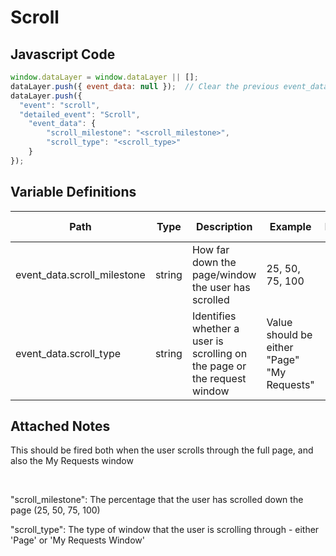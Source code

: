 # Scroll

### 

## Javascript Code
```js
window.dataLayer = window.dataLayer || [];
dataLayer.push({ event_data: null });  // Clear the previous event_data object.
dataLayer.push({
  "event": "scroll",
  "detailed_event": "Scroll",
    "event_data": {
        "scroll_milestone": "<scroll_milestone>",
        "scroll_type": "<scroll_type>"
    }
});
```

## Variable Definitions

|Path|Type|Description|Example|Pattern|Min Length|Max Length|Minimum|Maximum|Multiple Of|
| --- | --- | --- | --- | --- | --- | --- | --- | --- | --- |
|event_data.scroll_milestone|string|How far down the page\/window the user has scrolled|25, 50, 75, 100|||||||
|event_data.scroll_type|string|Identifies whether a user is scrolling on the page or the request window|Value should be either "Page" "My Requests"|||||||

## Attached Notes

<p>This should be fired both when the user scrolls through the full page, and also the My Requests window&nbsp;</p>
<p>&nbsp;</p>
<p><span class="hljs-string">"scroll_milestone"</span>: The percentage that the user has scrolled down the page (25, 50, 75, 100)</p>
<p><span class="hljs-string">"scroll_type"</span>: The type of window that the user is scrolling through - either 'Page' or 'My Requests Window'</p>
